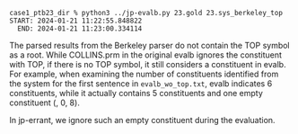 ```
case1_ptb23_dir % python3 ../jp-evalb.py 23.gold 23.sys_berkeley_top
START: 2024-01-21 11:22:55.848822
  END: 2024-01-21 11:23:00.334114
```



The parsed results from the Berkeley parser do not contain the TOP symbol as a root. While COLLINS.prm in the original evalb ignores the constituent with TOP, if there is no TOP symbol, it still considers a constituent in evalb. For example, when examining the number of constituents identified from the system for the first sentence in `evalb_wo_top.txt`, evalb indicates 6 constituents, while it actually contains 5 constituents and one empty constituent (, 0, 8).

In jp-errant, we ignore such an empty constituent during the evaluation.
